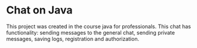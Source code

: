 <h1> Chat on Java </h1>


This project was created in the course java for professionals. 
This chat has functionality: 
sending messages to the general chat,
sending private messages, saving logs,
registration and authorization.

